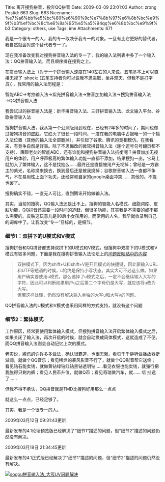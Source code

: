 Title: 离开搜狗拼音，投奔QQ拼音
Date: 2009-03-09 23:01:03
Author: zrong
Postid: 663
Slug: 663
Nicename: %e7%a6%bb%e5%bc%80%e6%90%9c%e7%8b%97%e6%8b%bc%e9%9f%b3%ef%bc%8c%e6%8a%95%e5%a5%94qq%e6%8b%bc%e9%9f%b3
Category: others, use
Tags: ime
Attachments: 671

我是一个很专一的人，我的专一取决于我专一的对象。一旦有比它更好的替代者，我自然就会对这个替代者专一了。

现在我准备改变我对搜狗拼音输入法的专一了，我的输入法列表中多了一个输入法：QQ拼音输入法，而且顺序排在搜狗之上。

在拼音输入法上（对于一个拼音输入速度在140左右的人来说，五笔基本上可以直接无视了
:shock:
(五笔支持者你可以说我不思进取，坐井观天，但我不是打字员)），我常用的输入法历程是：  

智能ABC→考拉输入法→紫光拼音输入法→拼音加加输入法→搜狗拼音输入法→QQ拼音输入法

我尝试过的拼音输入法是：新华拼音输入法、三好拼音输入法、龙文输入平台、谷歌拼音输入法

<!--more-->

搜狗拼音输入法，我从第一个公测版用到现在，已经有2年多的时间了，期间也做过搜狗拼音的[皮肤](http://pinyin.sogou.com/skins/search.php?word=zrong)。它红火了很长一段时间，一度在我的电脑中占据唯一的一个输入法位置（其他的输入法全部删掉），并引起了谷歌、腾讯的竞相模仿。在我看来，有竞争自然是好事。除了不思悔改的微软拼音输入法（连个逗号句号翻页都不支持）、廉颇老矣的智能ABC，还有谁能和搜狗拼音输入法抗衡呢？拼音加加无视用户的体验，用户呼声极高的繁体输入功能一直都不添加，结果搜狗一出，它马上就加入了繁体输入，这不是找抽么……最终还是直接被用户无视掉；曾经是一方霸主的紫光，名称换来换去，换到最后还是被我换掉；谷歌拼音输入法一直都不争气，不在易用性上面下功夫，还经常和自家的google桌面冲突……
其他的，不提也罢了。

搜狗确实不错，一直无人可比，直到腾讯开始做输入法。

其实，当前的搜狗，QQ输入法还是比不上，搜狗的智能人名模式、细胞词库、皮肤功能，QQ拼音还需要一段时间的追赶，但很多功能，其实我是不需要的或不那么需要的。皮肤这玩意儿是90后小女孩用的，而常用的人名，我早就收录到自己的词库中了。让我改变“专一”目标的，是细节。

### 细节1：双拼下的U模式和V模式

搜狗拼音和QQ拼音都支持双拼下的U模式和V模式，但搜狗中双拼下的U模式和V模式有较多问题，下面是我在搜狗拼音输入法论坛上的[问题反映贴中的内容](http://bbs.sogou.com/f?s=%CB%D1%B9%B7%C6%B4%D2%F4%CA%E4%C8%EB%B7%A8&t=TP$wGaVcQ9nfb9HBAAAA&folID=FN$tDLAQT9nfb9HBAAAA&floor=0#anchor1)

> 双拼模式下，因为shift+U和shift+V是开启模式的快捷键，因此要输入URL和UTF等短语的时候，u始终是保持小写状态。其实大可不必这么做。如果用户确实要使用u模式，那么选择了u模式之后，一定不会继续输入大写的字符，因此可以判断如果用户u之后第二个字母仍是大写，就应该将u改为大写。  
>  但若这样处理，仍然没有解决输入单独的大写u和大写v的问题。

QQ拼音输入法的U模式和V模式也采用同样的方式支持，就没有这个问题

### 细节2：繁体模式

工作原因，经常要使用繁体输入模式，但搜狗拼音输入法开启繁体输入模式之后，如果关闭了输入法，再次开启的时候，就会自动换成简体模式，这就造成了不便。而QQ拼音输入法则会自动记忆上次的模式。

老实说，腾讯的许许多多做法，确认很霸道，也很无赖。看见千千静听做播放器挺滋润，就做个QQ音乐；看见稀烂的暴风影音不行了，就做个QQ影音帮它送终；看见钻石能卖钱，就做黄钻绿钻红钻黑钻透明钻……看见衣服也能卖钱，就强行把我脱得只剩内裤；看见人民币升值，就做Q币；看见奇瑞做汽车，就……
唔 扯远了……

但我不得不承认，QQ拼音就是TMD比搜狗好用那么一点点

就这么一点点，已经足够了。

其实，我是一个很专一的人。

2009年03月12日 09:31:43更新

最新发布的4.1论坛预览版已经解决了“细节1”描述的问题，但“细节2”描述的问题仍然没有解决。

2009年03月18日 21:34:45更新

最新发布的4.1正式版已经解决了“细节1”描述的问题，但“细节2”描述的问题仍然没有解决。  

[![sogou拼音输入法\_大写UV问题解决](/wp-content/uploads/2009/03/sogou_uv-640x374.png "sogou拼音输入法_大写UV问题解决")](/wp-content/uploads/2009/03/sogou_uv.png)

